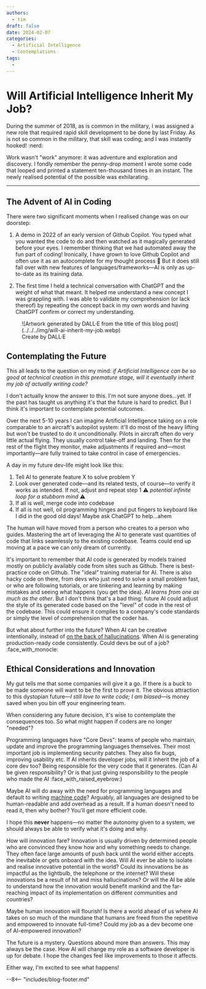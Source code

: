 ```yaml
---
authors:
  - tim
draft: false
date: 2024-02-07 
categories:
  - Artificial Intelligence
  - Contemplations
tags:
  - 
---
```

# Will Artificial Intelligence Inherit My Job?

During the summer of 2018, as is common in the military, I was assigned a new role that required rapid skill development to be done by last Friday. As is not so common in the military, that skill was coding; and I was instantly hooked! :nerd:

Work wasn't "work" anymore: it was adventure and exploration and discovery. I fondly remember the penny-drop moment I wrote some code that looped and printed a statement ten-thousand times in an instant. The newly realised potential of the possible was exhilarating.

<!-- more -->
---

## The Advent of AI in Coding

There were two significant moments when I realised change was on our doorstep:

1. A demo in 2022 of an early version of Github Copilot. You typed what you wanted the code to do and then watched as it magically generated before your eyes. I remember thinking that we had automated away the fun part of coding! Ironically, I have grown to love Github Copilot and often use it as an autocomplete for my thought process :shushing_face: But it does still fall over with new features of languages/frameworks—AI is only as up-to-date as its training data.

2. The first time I held a technical conversation with ChatGPT and the weight of what that meant. It helped me understand a new concept I was grappling with. I was able to validate my comprehension (or lack thereof) by repeating the concept back in my own words and having ChatGPT confirm or correct my understanding.

<figure markdown>
  ![Artwork generated by DALL·E from the title of this blog post](../../../img/will-ai-inherit-my-job.webp)
  <figcaption>Create by DALL·E</figcaption>
</figure>

## Contemplating the Future

This all leads to the question on my mind: _if Artificial Intelligence can be so good at technical creation in this premature stage, will it eventually inherit my job of actually writing code?_

I don't actually know the answer to this. I'm not sure anyone does...yet. If the past has taught us anything it's that the future is hard to predict. But I think it's important to contemplate potential outcomes.

Over the next 5-10 years I can imagine Artificial Intelligence taking on a role comparable to an aircraft's autopilot system: it'll do most of the heavy lifting but won't be trusted to do it unconditionally. Pilots in aircraft often do very little actual flying. They usually control take-off and landing. Then for the rest of the flight they monitor, make adjustments if required and—most importantly—are fully trained to take control in case of emergencies.

A day in my future dev-life might look like this:

1. Tell AI to generate feature X to solve problem Y
1. Look over generated code—and its related tests, of course—to verify it works as intended. If not, adjust and repeat step 1 :warning: _potential infinite loop for a stubborn mind_ :warning:
1. If all is well, merge code into codebase
1. If all is not well, oil programming hinges and put fingers to keyboard like I did in the good old days! Maybe ask ChatGPT to help...ahem

The human will have moved from a person who creates to a person who guides. Mastering the art of leveraging the AI to generate vast quantities of code that links seamlessly to the existing codebase. Teams could end up moving at a pace we can only dream of currently.

It's important to remember that AI code is generated by models trained mostly on publicly availably code from sites such as Github. There is best-practice code on Github. The "ideal" training material for AI. There is also hacky code on there, from devs who just need to solve a small problem fast, or who are following tutorials, or are tinkering and learning by making mistakes and seeing what happens (you get the idea). _AI learns from one as much as the other_. But I don't think that's a bad thing: future AI could adjust the style of its generated code based on the "level" of code in the rest of the codebase. This could ensure it complies to a company's code standards or simply the level of comprehension that the coder has.

But what about further into the future? When AI can be creative intentionally, instead of [on the back of hallucinations](https://www.smartcompany.com.au/technology/artificial-intelligence/openai-ceo-sam-altman-ai-hallucinations/). When AI is generating production-ready code consistently. Could devs be out of a job? :face_with_monocle:

## Ethical Considerations and Innovation

My gut tells me that some companies will give it a go. If there is a buck to be made someone will want to be the first to prove it. The obvious attraction to this dystopian future—_I still love to write code; I am biased_—is money saved when you bin off your engineering team.

When considering any future decision, it's wise to contemplate the consequences too. So what might happen if coders are no longer "needed"?

Programming languages have "Core Devs": teams of people who maintain, update and improve the programming languages themselves. Their most important job is implementing security patches. They also fix bugs, improving usability etc. If AI inherits developer jobs, will it inherit the job of a core dev too? Being responsible for the very code that it generates. (Can AI be given responsibility? Or is that just giving responsibility to the people who made the AI :face_with_raised_eyebrow:)

Maybe AI will do away with the need for programming languages and default to writing [machine code](https://en.wikipedia.org/wiki/Machine_code)? Arguably, all languages are designed to be human-readable and add overhead as a result. If a human doesn't need to read it, then why bother? You'll get more efficient code.

I hope this **never** happens—no matter the autonomy given to a system, we should always be able to verify what it's doing and why.

How will innovation fare? Innovation is usually driven by determined people who are convinced they know how and why something needs to change. They often face large amounts of push back until the world either accepts the inevitable or gets onboard with the idea. Will AI ever be able to isolate and realise innovative potential in the world? Could its innovations be as impactful as the lightbulb, the telephone or the internet? Will these innovations be a result of hit and miss hallucinations? Or will the AI be able to understand how the innovation would benefit mankind and the far-reaching impact of its implementation on different communities and countries?

Maybe human innovation will flourish! Is there a world ahead of us where AI takes on so much of the mundane that humans are freed from the repetitive and empowered to innovate full-time? Could my job as a dev become one of AI-empowered innovation?

The future is a mystery. Questions abound more than answers. This may always be the case. How AI will change my role as a software developer is up for debate. I hope the changes feel like improvements to those it affects.

Either way, I'm excited to see what happens!

--8<-- "includes/blog-footer.md"